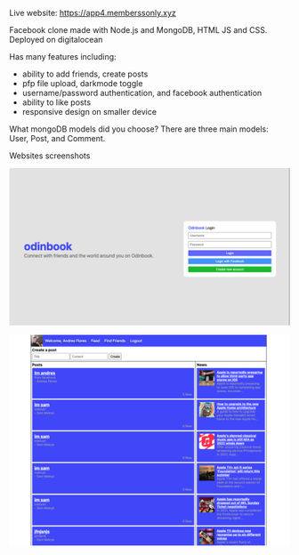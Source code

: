 Live website: https://app4.memberssonly.xyz

Facebook clone made with Node.js and MongoDB, HTML JS and CSS. Deployed on digitalocean

Has many features including:
- ability to add friends, create posts
- pfp file upload, darkmode toggle
- username/password authentication, and facebook authentication
- ability to like posts
- responsive design on smaller device

What mongoDB models did you choose?
There are three main models: User, Post, and Comment. 

Websites screenshots

![alt](./website-screenshots/ss2.png)

![alt](./website-screenshots/homepage.png)
